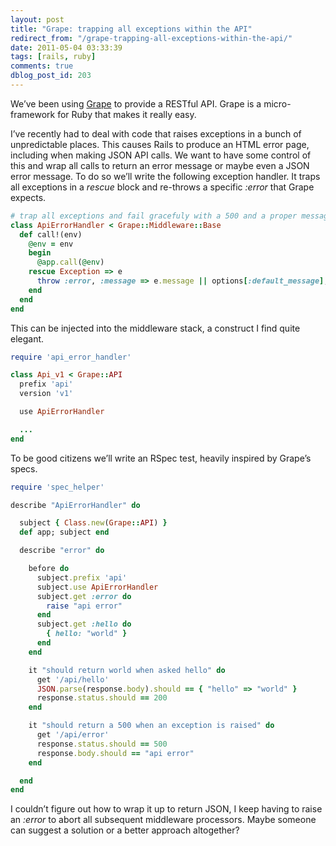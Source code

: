 ```yaml
---
layout: post
title: "Grape: trapping all exceptions within the API"
redirect_from: "/grape-trapping-all-exceptions-within-the-api/"
date: 2011-05-04 03:33:39
tags: [rails, ruby]
comments: true
dblog_post_id: 203
---
```

We’ve been using [Grape](https://github.com/intridea/grape) to provide a RESTful API. Grape is a micro-framework for Ruby that makes it really easy.

I’ve recently had to deal with code that raises exceptions in a bunch of unpredictable places. This causes Rails to produce an HTML error page, including when making JSON API calls. We want to have some control of this and wrap all calls to return an error message or maybe even a JSON error message. To do so we’ll write the following exception handler. It traps all exceptions in a _rescue_ block and re-throws a specific _:error_ that Grape expects.

```ruby
# trap all exceptions and fail gracefuly with a 500 and a proper message
class ApiErrorHandler < Grape::Middleware::Base
  def call!(env)
    @env = env
    begin
      @app.call(@env)
    rescue Exception => e
      throw :error, :message => e.message || options[:default_message], :status => 500
    end
  end
end
```

This can be injected into the middleware stack, a construct I find quite elegant.

```ruby
require 'api_error_handler'

class Api_v1 < Grape::API
  prefix 'api'
  version 'v1'

  use ApiErrorHandler

  ...
end
```

To be good citizens we’ll write an RSpec test, heavily inspired by Grape’s specs.

```ruby
require 'spec_helper'

describe "ApiErrorHandler" do

  subject { Class.new(Grape::API) }
  def app; subject end

  describe "error" do

    before do
      subject.prefix 'api'
      subject.use ApiErrorHandler
      subject.get :error do
        raise "api error"
      end
      subject.get :hello do
        { hello: "world" }
      end
    end

    it "should return world when asked hello" do
      get '/api/hello'
      JSON.parse(response.body).should == { "hello" => "world" }
      response.status.should == 200
    end

    it "should return a 500 when an exception is raised" do
      get '/api/error'
      response.status.should == 500
      response.body.should == "api error"
    end

  end
end
```

I couldn’t figure out how to wrap it up to return JSON, I keep having to raise an _:error_ to abort all subsequent middleware processors. Maybe someone can suggest a solution or a better approach altogether?

